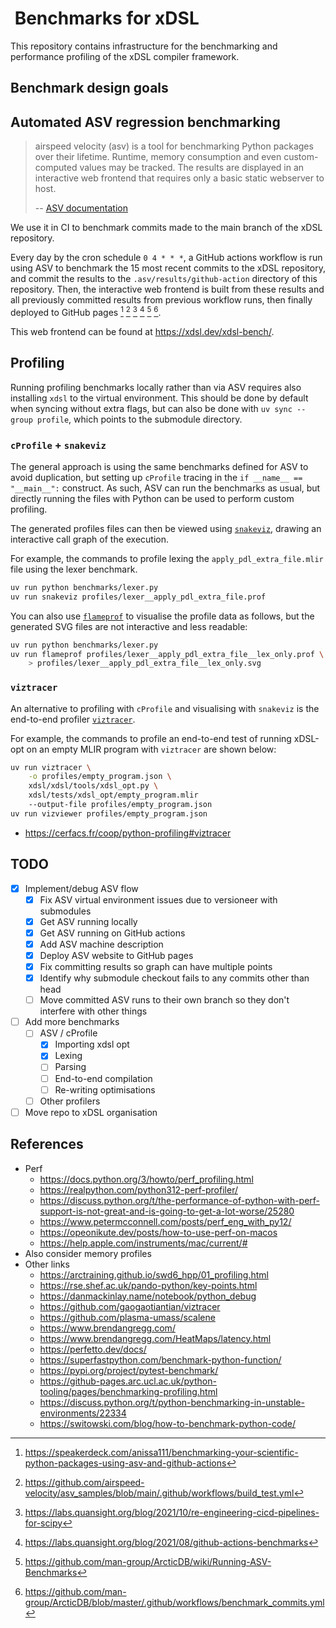 #  Benchmarks for xDSL

This repository contains infrastructure for the benchmarking and performance
profiling of the xDSL compiler framework.

## Benchmark design goals

## Automated ASV regression benchmarking

> airspeed velocity (asv) is a tool for benchmarking Python packages over their
> lifetime. Runtime, memory consumption and even custom-computed values may be
> tracked. The results are displayed in an interactive web frontend that
> requires only a basic static webserver to host.
>
> -- [ASV documentation](https://asv.readthedocs.io/en/stable/index.html)

We use it in CI to benchmark commits made to the main branch of the xDSL
repository.

Every day by the cron schedule `0 4 * * *`, a GitHub actions workflow is run
using ASV to benchmark the 15 most recent commits to the xDSL repository, and
commit the results to the `.asv/results/github-action` directory of this
repository. Then, the interactive web frontend is built from these results and
all previously committed results from previous workflow runs, then finally
deployed to GitHub pages [^1] [^2] [^3] [^4] [^5] [^6].

This web frontend can be found at <https://xdsl.dev/xdsl-bench/>.

## Profiling

Running profiling benchmarks locally rather than via ASV requires also
installing `xdsl` to the virtual environment. This should be done by default
when syncing without extra flags, but can also be done with
`uv sync --group profile`, which points to the submodule directory.

### `cProfile` + `snakeviz`

The general approach is using the same benchmarks defined for ASV to avoid
duplication, but setting up `cProfile` tracing in the
`if __name__ == "__main__":` construct. As such, ASV can run the benchmarks as
usual, but directly running the files with Python can be used to perform custom
profiling.

The generated profiles files can then be viewed using
[`snakeviz`](https://jiffyclub.github.io/snakeviz/), drawing an interactive
call graph of the execution.

For example, the commands to profile lexing the `apply_pdl_extra_file.mlir`
file using the lexer benchmark.

```bash
uv run python benchmarks/lexer.py
uv run snakeviz profiles/lexer__apply_pdl_extra_file.prof
```

You can also use [`flameprof`](https://github.com/baverman/flameprof/) to
visualise the profile data as follows, but the generated SVG files are not
interactive and less readable:

```bash
uv run python benchmarks/lexer.py
uv run flameprof profiles/lexer__apply_pdl_extra_file__lex_only.prof \
    > profiles/lexer__apply_pdl_extra_file__lex_only.svg
```

### `viztracer`

An alternative to profiling with `cProfile` and visualising with `snakeviz`
is the end-to-end profiler [`viztracer`](https://github.com/gaogaotiantian/viztracer).

For example, the commands to profile an end-to-end test of running xDSL-opt on
an empty MLIR program with `viztracer` are shown below:

```bash
uv run viztracer \
    -o profiles/empty_program.json \
    xdsl/xdsl/tools/xdsl_opt.py \
    xdsl/tests/xdsl_opt/empty_program.mlir
    --output-file profiles/empty_program.json
uv run vizviewer profiles/empty_program.json
```

- <https://cerfacs.fr/coop/python-profiling#viztracer>



## TODO

- [x] Implement/debug ASV flow
  - [x] Fix ASV virtual environment issues due to versioneer with submodules
  - [x] Get ASV running locally
  - [x] Get ASV running on GitHub actions 
  - [x] Add ASV machine description
  - [x] Deploy ASV website to GitHub pages
  - [x] Fix committing results so graph can have multiple points
  - [x] Identify why submodule checkout fails to any commits other than head
  - [ ] Move committed ASV runs to their own branch so they don't interfere with
        other things
- [ ] Add more benchmarks
  - [ ] ASV / cProfile
    - [x] Importing xdsl opt
    - [x] Lexing
    - [ ] Parsing
    - [ ] End-to-end compilation
    - [ ] Re-writing optimisations
  - [ ] Other profilers
- [ ] Move repo to xDSL organisation

## References

- Perf
  - <https://docs.python.org/3/howto/perf_profiling.html>
  - <https://realpython.com/python312-perf-profiler/>
  - <https://discuss.python.org/t/the-performance-of-python-with-perf-support-is-not-great-and-is-going-to-get-a-lot-worse/25280>
  - <https://www.petermcconnell.com/posts/perf_eng_with_py12/>
  - <https://opeonikute.dev/posts/how-to-use-perf-on-macos>
  - <https://help.apple.com/instruments/mac/current/#>
- Also consider memory profiles
- Other links
  - <https://arctraining.github.io/swd6_hpp/01_profiling.html>
  - <https://rse.shef.ac.uk/pando-python/key-points.html>
  - <https://danmackinlay.name/notebook/python_debug>
  - <https://github.com/gaogaotiantian/viztracer>
  - <https://github.com/plasma-umass/scalene>
  - <https://www.brendangregg.com/>
  - <https://www.brendangregg.com/HeatMaps/latency.html>
  - <https://perfetto.dev/docs/>
  - <https://superfastpython.com/benchmark-python-function/>
  - <https://pypi.org/project/pytest-benchmark/>
  - <https://github-pages.arc.ucl.ac.uk/python-tooling/pages/benchmarking-profiling.html>
  - <https://discuss.python.org/t/python-benchmarking-in-unstable-environments/22334>
  - <https://switowski.com/blog/how-to-benchmark-python-code/>

[^1]: <https://speakerdeck.com/anissa111/benchmarking-your-scientific-python-packages-using-asv-and-github-actions>
[^2]: <https://github.com/airspeed-velocity/asv_samples/blob/main/.github/workflows/build_test.yml>
[^3]: <https://labs.quansight.org/blog/2021/10/re-engineering-cicd-pipelines-for-scipy>
[^4]: <https://labs.quansight.org/blog/2021/08/github-actions-benchmarks>
[^5]: <https://github.com/man-group/ArcticDB/wiki/Running-ASV-Benchmarks>
[^6]: <https://github.com/man-group/ArcticDB/blob/master/.github/workflows/benchmark_commits.yml>
